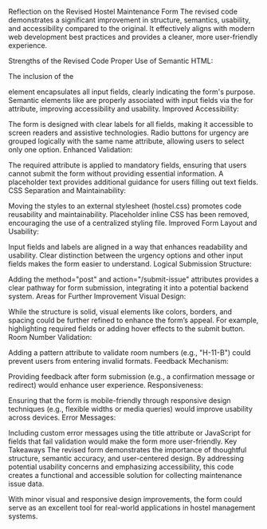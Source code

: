 Reflection on the Revised Hostel Maintenance Form
The revised code demonstrates a significant improvement in structure, semantics, usability, and accessibility compared to the original. It effectively aligns with modern web development best practices and provides a cleaner, more user-friendly experience.

Strengths of the Revised Code
Proper Use of Semantic HTML:

The inclusion of the <form> element encapsulates all input fields, clearly indicating the form's purpose.
Semantic elements like <label> are properly associated with input fields via the for attribute, improving accessibility and usability.
Improved Accessibility:

The form is designed with clear labels for all fields, making it accessible to screen readers and assistive technologies.
Radio buttons for urgency are grouped logically with the same name attribute, allowing users to select only one option.
Enhanced Validation:

The required attribute is applied to mandatory fields, ensuring that users cannot submit the form without providing essential information.
A placeholder text provides additional guidance for users filling out text fields.
CSS Separation and Maintainability:

Moving the styles to an external stylesheet (hostel.css) promotes code reusability and maintainability.
Placeholder inline CSS has been removed, encouraging the use of a centralized styling file.
Improved Form Layout and Usability:

Input fields and labels are aligned in a way that enhances readability and usability.
Clear distinction between the urgency options and other input fields makes the form easier to understand.
Logical Submission Structure:

Adding the method="post" and action="/submit-issue" attributes provides a clear pathway for form submission, integrating it into a potential backend system.
Areas for Further Improvement
Visual Design:

While the structure is solid, visual elements like colors, borders, and spacing could be further refined to enhance the form’s appeal. For example, highlighting required fields or adding hover effects to the submit button.
Room Number Validation:

Adding a pattern attribute to validate room numbers (e.g., "H-11-B") could prevent users from entering invalid formats.
Feedback Mechanism:

Providing feedback after form submission (e.g., a confirmation message or redirect) would enhance user experience.
Responsiveness:

Ensuring that the form is mobile-friendly through responsive design techniques (e.g., flexible widths or media queries) would improve usability across devices.
Error Messages:

Including custom error messages using the title attribute or JavaScript for fields that fail validation would make the form more user-friendly.
Key Takeaways
The revised form demonstrates the importance of thoughtful structure, semantic accuracy, and user-centered design. By addressing potential usability concerns and emphasizing accessibility, this code creates a functional and accessible solution for collecting maintenance issue data.

With minor visual and responsive design improvements, the form could serve as an excellent tool for real-world applications in hostel management systems.